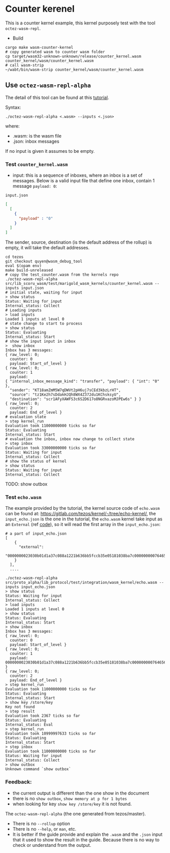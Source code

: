 # Counter kerenel

This is a counter kernel example, this kernel purposely test with the tool `octez-wasm-repl`.

- Build
```shell
cargo make wasm-counter-kernel
# copy generated wasm to counter wasm folder
cp target/wasm32-unknown-unknown/release/counter_kernel.wasm counter_kernel/wasm/counter_kernel.wasm
# call wasm-strip
~/wabt/bin/wasm-strip counter_kernel/wasm/counter_kernel.wasm
```

## Use `octez-wasm-repl-alpha`

The detail of this tool can be found at this [tutorial](https://tezos.gitlab.io/alpha/smart_rollups.html). 

Syntax:
```
./octez-wasm-repl-alpha <.wasm> --inputs <.json>
```

where:
- .wasm: is the wasm file
- .json: inbox messages

If no input is given it assumes to be empty.

### Test `counter_kernel.wasm`

- input: this is a sequence of inboxes, where an inbox is a set of messages. Below is a valid input file that define one inbox, contain 1 message `payload: 0`:

`input.json`
```json
[
  [
    {
      "payload" : "0"
    }    
  ]
]
```
The sender, source, destination (is the default address of the rollup) is empty, it will take the default addresses.


```shell
cd tezos
git checkout quyen@wasm_debug_tool
eval $(opam env)
make build-unreleased
# copy the test_counter.wasm from the kernels repo 
./octez-wasm-repl-alpha src/lib_scoru_wasm/test/marigold_wasm_kernels/counter_kernel.wasm --inputs input.json
# initial state, waiting for input
> show status
Status: Waiting for input
Internal_status: Collect
# Loading inputs
> load inputs
Loaded 1 inputs at level 0
# state change to start to process
> show status
Status: Evaluating
Internal_status: Start
# show the input input in inbox
>  show inbox
Inbox has 3 messages:
{ raw_level: 0;
  counter: 0
  payload: Start_of_level }
{ raw_level: 0;
  counter: 1
  payload: 
{ "internal_inbox_message_kind": "transfer", "payload": { "int": "0" },
  "sender": "KT18amZmM5W7qDWVt2pH6uj7sCEd3kbzLrHT",
  "source": "tz1Ke2h7sDdakHJQh8WX4Z372du1KChsksyU",
  "destination": "scr1AFyXAWFS3c6S2D617o8NGRvazoMJPEw6s" } }
{ raw_level: 0;
  counter: 2
  payload: End_of_level }
# evaluation state
> step kernel_run
Evaluation took 11000000000 ticks so far
Status: Evaluating
Internal_status: Start
# evaluation the inbox, inbox now change to collect state
> step inbox
Evaluation took 33000000000 ticks so far
Status: Waiting for input
Internal_status: Collect
# show the status of kernel
> show status
Status: Waiting for input
Internal_status: Collect
```

TODO: show outbox

### Test `echo.wasm`
The example provided by the tutorial, the kernel source code of `echo.wasm` can be found at: https://gitlab.com/tezos/kernel/-/tree/echo-kernel/,
the `input_echo.json` is the one in the tutorial, the `echo.wasm` kernel take input as an `External` (ref [code](https://gitlab.com/tezos/kernel/-/blob/echo-kernel/echo_kernel/src/lib.rs#L59)), so it will read the first array in the `input_echo.json`:

```shell
# a part of input_echo.json
[
    {
      "external":
      "0000000023030b01d1a37c088a1221b636bb5fccb35e05181038ba7c000000000764656661756c74"
    }
  ],
  ....
```

```shell
./octez-wasm-repl-alpha src/proto_alpha/lib_protocol/test/integration/wasm_kernel/echo.wasm --inputs input_echo.json
> show status
Status: Waiting for input
Internal_status: Collect
> load inputs
Loaded 1 inputs at level 0
> show status
Status: Evaluating
Internal_status: Start
> show inbox
Inbox has 3 messages:
{ raw_level: 0;
  counter: 0
  payload: Start_of_level }
{ raw_level: 0;
  counter: 1
  payload: 0000000023030b01d1a37c088a1221b636bb5fccb35e05181038ba7c000000000764656661756c74 }
{ raw_level: 0;
  counter: 2
  payload: End_of_level }
> step kernel_run
Evaluation took 11000000000 ticks so far
Status: Evaluating
Internal_status: Start
> show key /store/key
Key not found
> step result
Evaluation took 2367 ticks so far
Status: Evaluating
Internal_status: Eval
> step kernel_run
Evaluation took 10999997633 ticks so far
Status: Evaluating
Internal_status: Start
> step inbox
Evaluation took 11000000000 ticks so far
Status: Waiting for input
Internal_status: Collect
> show outbox
Unknown command `show outbox`
```
### Feedback: 
- the current output is different than the one show in the document
- there is no `show outbox`, `show memory at p for 1 bytes`
- when looking for key `show key /store/key` it is not found.

The `octez-wasm-repl-alpha` (the one generated from tezos/master). 
- There is no `--rollup` option 
- There is no `--help`, or `man`, etc.
- It is better if the guide provide and explain the `.wasm` and the `.json` input that it used to show the result in the guide. Because there is no way to check or understand from the output.
